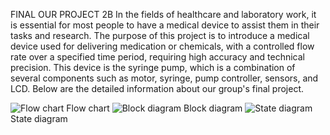 FINAL OUR PROJECT 2B
In the fields of healthcare and laboratory work, it is essential for most people to have a medical device to assist them in their tasks and research. The purpose of this project is to introduce a medical device used for delivering medication or chemicals, with a controlled flow rate over a specified time period, requiring high accuracy and technical precision. This device is the syringe pump, which is a combination of several components such as motor, syringe, pump controller, sensors, and LCD. Below are the detailed information about our group's final project.

![Flow chart](https://github.com/user-attachments/assets/ff61d07d-5a64-4018-9e7d-d6f326fe4e15)
Flow chart 
![Block diagram](https://github.com/user-attachments/assets/f68efacb-b9a4-4fe7-9468-d8f7e36cb0fe)
Block diagram
![State diagram](https://github.com/user-attachments/assets/f37f3aa4-e8b2-4a7a-a596-fd8ffca7869d)
State diagram
